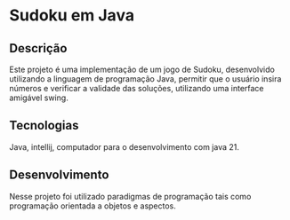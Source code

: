<h1>Sudoku em Java</h1>
<h2>Descrição</h2>
Este projeto é uma implementação de um jogo de Sudoku,
desenvolvido utilizando a linguagem de programação Java, 
permitir que o usuário insira números e verificar a validade das soluções,
utilizando uma interface amigável swing.
<h2>Tecnologias</h2>
Java, intellij, computador para o desenvolvimento com java 21.
<h2>Desenvolvimento </h2>
Nesse projeto foi utilizado paradigmas de programação tais como programação orientada a objetos e aspectos.
